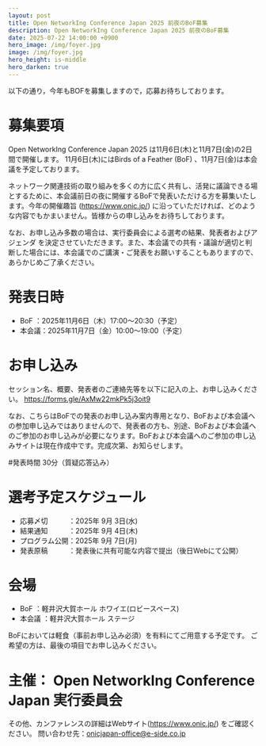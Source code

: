 ```yaml
---
layout: post
title: Open NetworkIng Conference Japan 2025 前夜のBoF募集 
description: Open NetworkIng Conference Japan 2025 前夜のBoF募集
date: 2025-07-22 14:00:00 +0900
hero_image: /img/foyer.jpg
image: /img/foyer.jpg
hero_height: is-middle
hero_darken: true
---
```

以下の通り，今年もBOFを募集しますので，応募お待ちしております。

# 募集要項
Open NetworkIng Conference Japan 2025 は11月6日(木)と11月7日(金)の2日間で開催します。
11月6日(木)にはBirds of a Feather (BoF) 、11月7日(金)は本会議を予定しております。

ネットワーク関連技術の取り組みを多くの方に広く共有し、活発に議論できる場とするために、本会議前日の夜に開催するBoFで発表いただける方を募集いたします。今年の開催趣旨 (https://www.onic.jp/) に沿っていただければ、どのような内容でもかまいません。皆様からの申し込みをお待ちしております。

なお、お申し込み多数の場合は、実行委員会による選考の結果、発表者およびアジェンダ を決定させていただきます。また、本会議での共有・議論が適切と判断した場合には、本会議でのご講演・ご発表をお願いすることもありますので、あらかじめご了承ください。

# 発表日時
* BoF     ：2025年11月6日（木）17:00〜20:30（予定）
* 本会議：2025年11月7日（金）10:00〜19:00（予定）

# お申し込み
セッション名、概要、発表者のご連絡先等を以下に記入の上、お申し込みください。
https://forms.gle/AxMw22mkPk5j3oit9

なお、こちらはBoFでの発表のお申し込み案内専用となり、BoFおよび本会議への参加申し込みではありませんので、発表者の方も、別途、BoFおよび本会議へのご参加のお申し込みが必要になります。BoFおよび本会議へのご参加の申し込みサイトは現在作成中です。完成次第、お知らせします。

#発表時間
30分（質疑応答込み）

# 選考予定スケジュール
* 応募〆切　　　：2025年 9月 3日(水)
* 結果通知　　　：2025年 9月 4日(木)
* プログラム公開：2025年 9月 7日(月)
* 発表原稿　　　：発表後に共有可能な内容で提出（後日Webにて公開）

# 会場
* BoF   ：軽井沢大賀ホール ホワイエ(ロビースペース)
* 本会議 ：軽井沢大賀ホール ステージ

BoFにおいては軽食（事前お申し込み必須）を有料にてご用意する予定です。
ご希望の方は、最後の項目でお申し込みください。

# 主催： Open NetworkIng Conference Japan 実行委員会
その他、カンファレンスの詳細はWebサイト(https://www.onic.jp/) をご確認ください。
問い合わせ先：onicjapan-office@e-side.co.jp

